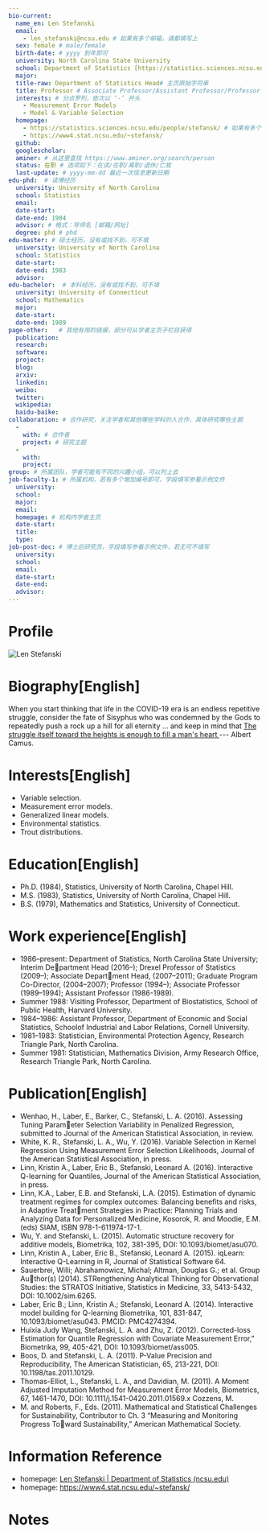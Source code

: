 ```yaml
---
bio-current:
  name_en: Len Stefanski
  email: 
    - len_stefanski@ncsu.edu # 如果有多个邮箱，请都填写上
  sex: female # male/female
  birth-date: # yyyy 到年即可
  university: North Carolina State University 
  school: Department of Statistics [https://statistics.sciences.ncsu.edu/]# 格式：学院名称[学院官网链接]
  major: 
  title-raw: Department of Statistics Head# 主页原始字符串
  title: Professor # Associate Professor/Assistant Professor/Professor
  interests: # 分点罗列，依次以 ‘-’ 开头
    - Measurement Error Models
    - Model & Variable Selection
  homepage: 
    - https://statistics.sciences.ncsu.edu/people/stefansk/ # 如果有多个主页，请都填写上
    - https://www4.stat.ncsu.edu/~stefansk/
  github: 
  googlescholar:  
  aminer: # 从这里查找 https://www.aminer.org/search/person
  status: 在职 # 选项如下：在读/在职/离职/退休/亡故
  last-update: # yyyy-mm-dd 最近一次信息更新日期
edu-phd:  # 读博经历
  university: University of North Carolina
  school: Statistics
  email: 
  date-start: 
  date-end: 1984
  advisor: # 格式：导师名 [邮箱/网址]
  degree: phd # phd
edu-master: # 硕士经历，没有或找不到，可不填
  university: University of North Carolina
  school: Statistics
  date-start: 
  date-end: 1983
  advisor:
edu-bachelor:  # 本科经历，没有或找不到，可不填
  university: University of Connecticut
  school: Mathematics
  major: 
  date-start: 
  date-end: 1989
page-other:   # 其他有用的链接，部分可从学者主页子栏目获得
  publication: 
  research: 
  software: 
  project: 
  blog: 
  arxiv: 
  linkedin: 
  weibo:
  twitter:
  wikipedia:
  baidu-baike:
collaboration: # 合作研究，关注学者和其他哪些学科的人合作，具体研究哪些主题
  - 
    with: # 合作者
    project: # 研究主题
  - 
    with: 
    project: 
group: # 所属团队，学者可能有不同的兴趣小组，可以列上去
job-faculty-1: # 所属机构，若有多个增加编号即可，字段填写参看示例文件
  university: 
  school: 
  major: 
  email: 
  homepage: # 机构内学者主页
  date-start: 
  title: 
  type: 
job-post-doc: # 博士后研究员，字段填写参看示例文件，若无可不填写
  university: 
  school: 
  email: 
  date-start: 
  date-end: 
  advisor: 
---
```


# Profile

![Len Stefanski](https://statistics.sciences.ncsu.edu/wp-content/uploads/sites/21/2019/04/len_stefanski.jpg)

# Biography[English]

When you start thinking that life in the COVID-19 era is an endless repetitive struggle, consider the fate of Sisyphus who was condemned by the Gods to repeatedly push a rock up a hill for all eternity ... and keep in mind that [The struggle itself toward the heights is enough to fill a man's heart ](https://www4.stat.ncsu.edu/~stefansk/sissy_1.html)--- Albert Camus.

# Interests[English]

- Variable selection.
- Measurement error models.
- Generalized linear models.
- Environmental statistics.
- Trout distributions.

# Education[English]

- Ph.D. (1984), Statistics, University of North Carolina, Chapel Hill. 
- M.S. (1983), Statistics, University of North Carolina, Chapel Hill. 
- B.S. (1979), Mathematics and Statistics, University of Connecticut.

# Work experience[English]

- 1986–present: Department of Statistics, North Carolina State University; Interim Department Head (2016–); Drexel Professor of Statistics (2009–); Associate Department Head, (2007–2011); Graduate Program Co-Director, (2004–2007); Professor (1994–); Associate Professor (1989–1994); Assistant Professor (1986-1989).
- Summer 1988: Visiting Professor, Department of Biostatistics, School of Public Health, Harvard University.
- 1984–1986: Assistant Professor, Department of Economic and Social Statistics, Schoolof Industrial and Labor Relations, Cornell University.
- 1981–1983: Statistician, Environmental Protection Agency, Research Triangle Park, North Carolina.
- Summer 1981: Statistician, Mathematics Division, Army Research Office, Research Triangle Park, North Carolina.

# Publication[English]

- Wenhao, H., Laber, E., Barker, C., Stefanski, L. A. (2016). Assessing Tuning Parameter Selection Variability in Penalized Regression, submitted to Journal of the American Statistical Association, in review.
- White, K. R., Stefanski, L. A., Wu, Y. (2016). Variable Selection in Kernel Regression Using Measurement Error Selection Likelihoods, Journal of the American Statistical Association, in press.
- Linn, Kristin A., Laber, Eric B., Stefanski, Leonard A. (2016). Interactive Q-learning for Quantiles, Journal of the American Statistical Association, in press.
- Linn, K.A., Laber, E.B. and Stefanski, L.A. (2015). Estimation of dynamic treatment regimes for complex outcomes: Balancing benefits and risks, in Adaptive Treatment Strategies in Practice: Planning Trials and Analyzing Data for Personalized Medicine, Kosorok, R. and Moodie, E.M. (eds) SIAM, ISBN 978-1-611974-17-1.
- Wu, Y. and Stefanski, L. (2015). Automatic structure recovery for additive models, Biometrika, 102, 381-395, DOI: 10.1093/biomet/asu070.
- Linn, Kristin A., Laber, Eric B., Stefanski, Leonard A. (2015). iqLearn: Interactive Q-Learning in R, Journal of Statistical Software 64.
- Sauerbrei, Willi; Abrahamowicz, Michal; Altman, Douglas G.; et al. Group Author(s) (2014). STRengthening Analytical Thinking for Observational Studies: the STRATOS Initiative, Statistics in Medicine, 33, 5413-5432, DOI: 10.1002/sim.6265.
- Laber, Eric B.; Linn, Kristin A.; Stefanski, Leonard A. (2014). Interactive model building for Q-learning Biometrika, 101, 831-847, 10.1093/biomet/asu043. PMCID: PMC4274394.
- Huixia Judy Wang, Stefanski, L. A. and Zhu, Z. (2012). Corrected-loss Estimation for Quantile Regression with Covariate Measurement Error,” Biometrika, 99, 405-421, DOI: 10.1093/biomet/ass005. 
- Boos, D. and Stefanski, L. A. (2011). P-Value Precision and Reproducibility, The American Statistician, 65, 213-221, DOI: 10.1198/tas.2011.10129. 
- Thomas-Elliot, L., Stefanski, L. A., and Davidian, M. (2011). A Moment Adjusted Imputation Method for Measurement Error Models, Biometrics, 67, 1461-1470, DOI: 10.1111/j.1541-0420.2011.01569.x Cozzens, M. 
- M. and Roberts, F., Eds. (2011). Mathematical and Statistical Challenges for Sustainability, Contributor to Ch. 3 “Measuring and Monitoring Progress Toward Sustainability,” American Mathematical Society. 

# Information Reference

- homepage: [Len Stefanski | Department of Statistics (ncsu.edu)](https://statistics.sciences.ncsu.edu/people/stefansk/)
- homepage: https://www4.stat.ncsu.edu/~stefansk/

# Notes